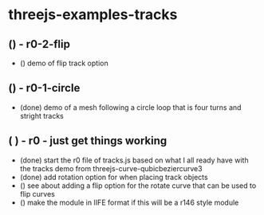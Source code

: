 # threejs-examples-tracks

## () - r0-2-flip
* () demo of flip track option

## () - r0-1-circle
* (done) demo of a mesh following a circle loop that is four turns and stright tracks

## (  ) - r0 - just get things working
* (done) start the r0 file of tracks.js based on what I all ready have with the tracks demo from threejs-curve-qubicbeziercurve3
* (done) add rotation option for when placing track objects
* () see about adding a flip option for the rotate curve that can be used to flip curves
* () make the module in IIFE format if this will be a r146 style module